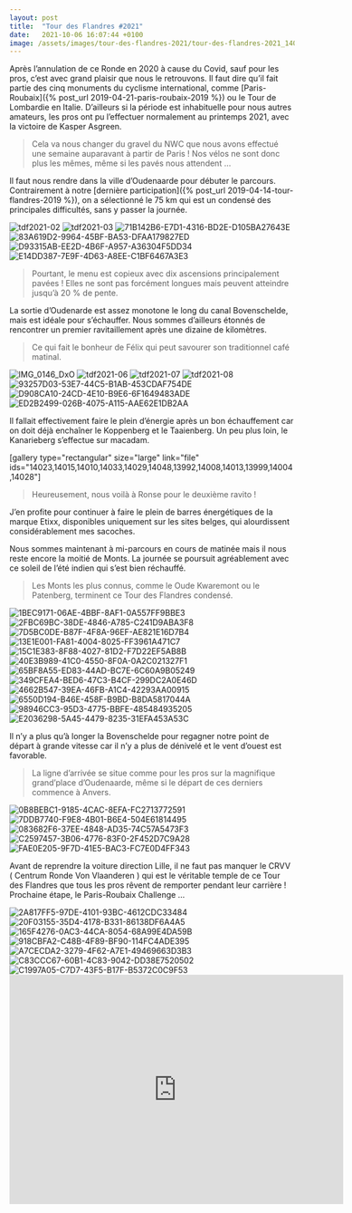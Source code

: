 ```yaml
---
layout: post
title:  "Tour des Flandres #2021"
date:   2021-10-06 16:07:44 +0100
image: /assets/images/tour-des-flandres-2021/tour-des-flandres-2021_14048.jpg
---
```

Après l’annulation de ce Ronde en 2020 à cause du Covid, sauf pour les pros, c’est avec grand plaisir que nous le retrouvons.
Il faut dire qu’il fait partie des cinq monuments du cyclisme international, comme [Paris-Roubaix]({% post_url 2019-04-21-paris-roubaix-2019 %}) ou le Tour de Lombardie en Italie.
D’ailleurs si la période est inhabituelle pour nous autres amateurs, les pros ont pu l’effectuer normalement au printemps 2021, avec la victoire de Kasper Asgreen.
> Cela va nous changer du gravel du NWC que nous avons effectué une semaine auparavant à partir de Paris !
Nos vélos ne sont donc plus les mêmes, même si les pavés nous attendent …

Il faut nous rendre dans la ville d’Oudenaarde pour débuter le parcours.
Contrairement à notre [dernière participation]({% post_url 2019-04-14-tour-flandres-2019 %})</a>, on a sélectionné le 75 km qui est un condensé des principales difficultés, sans y passer la journée.

<div class="gallery-box">
  <div class="gallery">
<img src="/assets/images/tour-des-flandres-2021/tour-des-flandres-2021_13971.jpg" title="Oudenaarde" alt="tdf2021-02" >
<img src="/assets/images/tour-des-flandres-2021/tour-des-flandres-2021_13972.jpg" title="" alt="tdf2021-03" >
<img src="/assets/images/tour-des-flandres-2021/tour-des-flandres-2021_14016.jpg" title="" alt="71B142B6-E7D1-4316-BD2E-D105BA27643E" >
<img src="/assets/images/tour-des-flandres-2021/tour-des-flandres-2021_14018.jpg" title="" alt="83A619D2-9964-45BF-BA53-DFAA179827ED" >
<img src="/assets/images/tour-des-flandres-2021/tour-des-flandres-2021_14044.jpg" title="" alt="D93315AB-EE2D-4B6F-A957-A36304F5DD34" >
<img src="/assets/images/tour-des-flandres-2021/tour-des-flandres-2021_14046.jpg" title="Le Tour des Flandres " alt="E14DD387-7E9F-4D63-A8EE-C1BF6467A3E3" >
</div>
</div>

> Pourtant, le menu est copieux avec dix ascensions principalement pavées !
Elles ne sont pas forcément longues mais peuvent atteindre jusqu’à 20 % de pente.

La sortie d’Oudenarde est assez monotone le long du canal Bovenschelde, mais est idéale pour s’échauffer.
Nous sommes d’ailleurs étonnés de rencontrer un premier ravitaillement après une dizaine de kilomètres.
> Ce qui fait le bonheur de Félix qui peut savourer son traditionnel café matinal.

<div class="gallery-box">
  <div class="gallery">
<img src="/assets/images/tour-des-flandres-2021/tour-des-flandres-2021_1404.jpg" title="" alt="IMG_0146_DxO" >
<img src="/assets/images/tour-des-flandres-2021/tour-des-flandres-2021_13973.jpg" title="Bovenschelde " alt="tdf2021-06" >
<img src="/assets/images/tour-des-flandres-2021/tour-des-flandres-2021_13974.jpg" title="" alt="tdf2021-07" >
<img src="/assets/images/tour-des-flandres-2021/tour-des-flandres-2021_13976.jpg" title="" alt="tdf2021-08" >
<img src="/assets/images/tour-des-flandres-2021/tour-des-flandres-2021_14032.jpg" title="" alt="93257D03-53E7-44C5-B1AB-453CDAF754DE" >
<img src="/assets/images/tour-des-flandres-2021/tour-des-flandres-2021_14043.jpg" title="" alt="D908CA10-24CD-4E10-B9E6-6F1649483ADE" >
<img src="/assets/images/tour-des-flandres-2021/tour-des-flandres-2021_14050.jpg" title="" alt="ED2B2499-026B-4075-A115-AAE62E1DB2AA" >
</div>
</div>

Il fallait effectivement faire le plein d’énergie après un bon échauffement car on doit déjà enchaîner le Koppenberg et le Taaienberg.
Un peu plus loin, le Kanarieberg s’effectue sur macadam.

[gallery type="rectangular" size="large" link="file" ids="14023,14015,14010,14033,14029,14048,13992,14008,14013,13999,14004,14028"]

> Heureusement, nous voilà à Ronse pour le deuxième ravito !

J’en profite pour continuer à faire le plein de barres énergétiques de la marque Etixx, disponibles uniquement sur les sites belges, qui alourdissent considérablement mes sacoches.

Nous sommes maintenant à mi-parcours en cours de matinée mais il nous reste encore la moitié de Monts.
La journée se poursuit agréablement avec ce soleil de l’été indien qui s’est bien réchauffé.
> Les Monts les plus connus, comme le Oude Kwaremont ou le Patenberg, terminent ce Tour des Flandres condensé.

<div class="gallery-box">
  <div class="gallery">
<img src="/assets/images/tour-des-flandres-2021/tour-des-flandres-2021_13992.jpg" title="Kanarieberg" alt="1BEC9171-06AE-4BBF-8AF1-0A557FF9BBE3" >
<img src="/assets/images/tour-des-flandres-2021/tour-des-flandres-2021_13999.jpg" title="" alt="2FBC69BC-38DE-4846-A785-C241D9ABA3F8" >
<img src="/assets/images/tour-des-flandres-2021/tour-des-flandres-2021_14004.jpg" title="" alt="7D5BC0DE-B87F-4F8A-96EF-AE821E16D7B4" >
<img src="/assets/images/tour-des-flandres-2021/tour-des-flandres-2021_14008.jpg" title="" alt="13E1E001-FA81-4004-8025-FF3961A471C7" >
<img src="/assets/images/tour-des-flandres-2021/tour-des-flandres-2021_14010.jpg" title="" alt="15C1E383-8F88-4027-81D2-F7D22EF5AB8B" >
<img src="/assets/images/tour-des-flandres-2021/tour-des-flandres-2021_14013.jpg" title="" alt="40E3B989-41C0-4550-8F0A-0A2C021327F1" >
<img src="/assets/images/tour-des-flandres-2021/tour-des-flandres-2021_14015.jpg" title="" alt="65BF8A55-ED83-44AD-BC7E-6C60A9B05249" >
<img src="/assets/images/tour-des-flandres-2021/tour-des-flandres-2021_14023.jpg" title="" alt="349CFEA4-BED6-47C3-B4CF-299DC2A0E46D" >
<img src="/assets/images/tour-des-flandres-2021/tour-des-flandres-2021_14028.jpg" title="" alt="4662B547-39EA-46FB-A1C4-42293AA00915" >
<img src="/assets/images/tour-des-flandres-2021/tour-des-flandres-2021_14029.jpg" title="" alt="6550D194-B46E-458F-B9BD-B8DA5817044A" >
<img src="/assets/images/tour-des-flandres-2021/tour-des-flandres-2021_14033.jpg" title="" alt="98946CC3-95D3-4775-BBFE-485484935205" >
<img src="/assets/images/tour-des-flandres-2021/tour-des-flandres-2021_14048.jpg" title="Kruisberg" alt="E2036298-5A45-4479-8235-31EFA453A53C" >
</div>
</div>

Il n’y a plus qu’à longer la Bovenschelde pour regagner notre point de départ à grande vitesse car il n’y a plus de dénivelé et le vent d’ouest est favorable.
> La ligne d’arrivée se situe comme pour les pros sur la magnifique grand’place d’Oudenaarde, même si le départ de ces derniers commence à Anvers.

<div class="gallery-box">
  <div class="gallery">
<img src="/assets/images/tour-des-flandres-2021/tour-des-flandres-2021_13990.jpg" title="Oudenaarde " alt="0B8BEBC1-9185-4CAC-8EFA-FC2713772591" >
<img src="/assets/images/tour-des-flandres-2021/tour-des-flandres-2021_14005.jpg" title="" alt="7DDB7740-F9E8-4B01-B6E4-504E61814495" >
<img src="/assets/images/tour-des-flandres-2021/tour-des-flandres-2021_14031.jpg" title="Grand’Place" alt="083682F6-37EE-4848-AD35-74C57A5473F3" >
<img src="/assets/images/tour-des-flandres-2021/tour-des-flandres-2021_14039.jpg" title="Finish" alt="C2597457-3B06-4776-83F0-2F452D7C9A28" >
<img src="/assets/images/tour-des-flandres-2021/tour-des-flandres-2021_14051.jpg" title="" alt="FAE0E205-9F7D-41E5-BAC3-FC7E0D4FF343" >
</div>
</div>

Avant de reprendre la voiture direction Lille, il ne faut pas manquer le CRVV ( Centrum Ronde Von Vlaanderen ) qui est le véritable temple de ce Tour des Flandres que tous les pros rêvent de remporter pendant leur carrière !
Prochaine étape, le Paris-Roubaix Challenge …

<div class="gallery-box">
  <div class="gallery">
<img src="/assets/images/tour-des-flandres-2021/tour-des-flandres-2021_13996.jpg" title="" alt="2A817FF5-97DE-4101-93BC-4612CDC33484" >
<img src="/assets/images/tour-des-flandres-2021/tour-des-flandres-2021_14011.jpg" title="" alt="20F03155-35D4-4178-B331-86138DF6A4A5" >
<img src="/assets/images/tour-des-flandres-2021/tour-des-flandres-2021_14021.jpg" title="" alt="165F4276-0AC3-44CA-8054-68A99E4DA59B" >
<img src="/assets/images/tour-des-flandres-2021/tour-des-flandres-2021_14025.jpg" title="" alt="918CBFA2-C48B-4F89-BF90-114FC4ADE395" >
<img src="/assets/images/tour-des-flandres-2021/tour-des-flandres-2021_14034.jpg" title="" alt="A7CECDA2-3279-4F62-A7E1-49469663D3B3" >
<img src="/assets/images/tour-des-flandres-2021/tour-des-flandres-2021_14037.jpg" title="" alt="C83CCC67-60B1-4C83-9042-DD38E7520502" >
<img src="/assets/images/tour-des-flandres-2021/tour-des-flandres-2021_14038.jpg" title="" alt="C1997A05-C7D7-43F5-B17F-B5372C0C9F53" >
</div>
</div>

<center><iframe src="https://www.strava.com/activities/5979782964/embed/596b4bbf04f45c0a1b71521fa77a06f581606f27" width="590" height="405" frameborder="0" scrolling="no"></iframe></center><center> </center>















